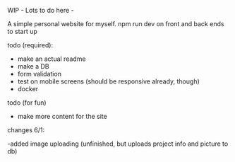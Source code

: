 WIP - Lots to do here -

A simple personal website for myself.
npm run dev on front and back ends to start up

todo (required):
- make an actual readme
- make a DB
- form validation
- test on mobile screens (should be responsive already, though)
- docker

todo (for fun)
- make more content for the site


changes 6/1:

-added image uploading (unfinished, but uploads project info and picture to db)